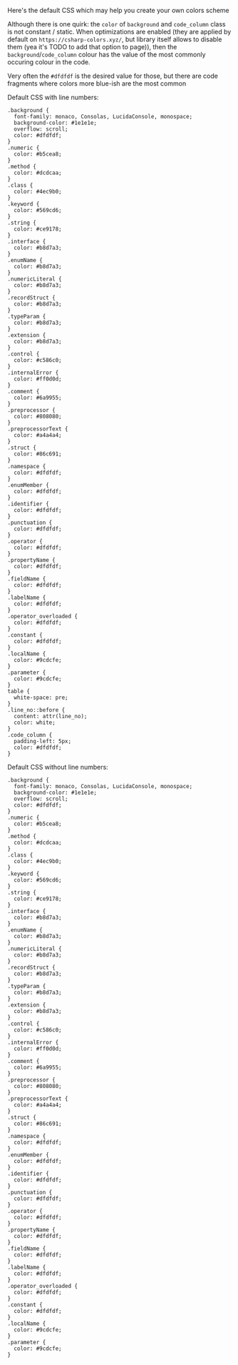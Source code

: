 Here's the default CSS which may help you create your own colors scheme

Although there is one quirk: the `color` of `background` and `code_column` class is not constant / static. When optimizations are enabled (they are applied by default on `https://csharp-colors.xyz/`, but library itself allows to disable them (yea it's TODO to add that option to page)), then the `background`/`code_column` colour has the value of the most commonly occuring colour in the code.

Very often the `#dfdfdf` is the desired value for those, but there are code fragments where colors more blue-ish are the most common

Default CSS with line numbers:

	.background {
	  font-family: monaco, Consolas, LucidaConsole, monospace;
	  background-color: #1e1e1e;
	  overflow: scroll;
	  color: #dfdfdf;
	}
	.numeric {
	  color: #b5cea8;
	}
	.method {
	  color: #dcdcaa;
	}
	.class {
	  color: #4ec9b0;
	}
	.keyword {
	  color: #569cd6;
	}
	.string {
	  color: #ce9178;
	}
	.interface {
	  color: #b8d7a3;
	}
	.enumName {
	  color: #b8d7a3;
	}
	.numericLiteral {
	  color: #b8d7a3;
	}
	.recordStruct {
	  color: #b8d7a3;
	}
	.typeParam {
	  color: #b8d7a3;
	}
	.extension {
	  color: #b8d7a3;
	}
	.control {
	  color: #c586c0;
	}
	.internalError {
	  color: #ff0d0d;
	}
	.comment {
	  color: #6a9955;
	}
	.preprocessor {
	  color: #808080;
	}
	.preprocessorText {
	  color: #a4a4a4;
	}
	.struct {
	  color: #86c691;
	}
	.namespace {
	  color: #dfdfdf;
	}
	.enumMember {
	  color: #dfdfdf;
	}
	.identifier {
	  color: #dfdfdf;
	}
	.punctuation {
	  color: #dfdfdf;
	}
	.operator {
	  color: #dfdfdf;
	}
	.propertyName {
	  color: #dfdfdf;
	}
	.fieldName {
	  color: #dfdfdf;
	}
	.labelName {
	  color: #dfdfdf;
	}
	.operator_overloaded {
	  color: #dfdfdf;
	}
	.constant {
	  color: #dfdfdf;
	}
	.localName {
	  color: #9cdcfe;
	}
	.parameter {
	  color: #9cdcfe;
	}
	table {
	  white-space: pre;
	}
	.line_no::before {
	  content: attr(line_no);
	  color: white;
	}
	.code_column {
	  padding-left: 5px;
	  color: #dfdfdf;
	}

Default CSS without line numbers:

	.background {
	  font-family: monaco, Consolas, LucidaConsole, monospace;
	  background-color: #1e1e1e;
	  overflow: scroll;
	  color: #dfdfdf;
	}
	.numeric {
	  color: #b5cea8;
	}
	.method {
	  color: #dcdcaa;
	}
	.class {
	  color: #4ec9b0;
	}
	.keyword {
	  color: #569cd6;
	}
	.string {
	  color: #ce9178;
	}
	.interface {
	  color: #b8d7a3;
	}
	.enumName {
	  color: #b8d7a3;
	}
	.numericLiteral {
	  color: #b8d7a3;
	}
	.recordStruct {
	  color: #b8d7a3;
	}
	.typeParam {
	  color: #b8d7a3;
	}
	.extension {
	  color: #b8d7a3;
	}
	.control {
	  color: #c586c0;
	}
	.internalError {
	  color: #ff0d0d;
	}
	.comment {
	  color: #6a9955;
	}
	.preprocessor {
	  color: #808080;
	}
	.preprocessorText {
	  color: #a4a4a4;
	}
	.struct {
	  color: #86c691;
	}
	.namespace {
	  color: #dfdfdf;
	}
	.enumMember {
	  color: #dfdfdf;
	}
	.identifier {
	  color: #dfdfdf;
	}
	.punctuation {
	  color: #dfdfdf;
	}
	.operator {
	  color: #dfdfdf;
	}
	.propertyName {
	  color: #dfdfdf;
	}
	.fieldName {
	  color: #dfdfdf;
	}
	.labelName {
	  color: #dfdfdf;
	}
	.operator_overloaded {
	  color: #dfdfdf;
	}
	.constant {
	  color: #dfdfdf;
	}
	.localName {
	  color: #9cdcfe;
	}
	.parameter {
	  color: #9cdcfe;
	}
